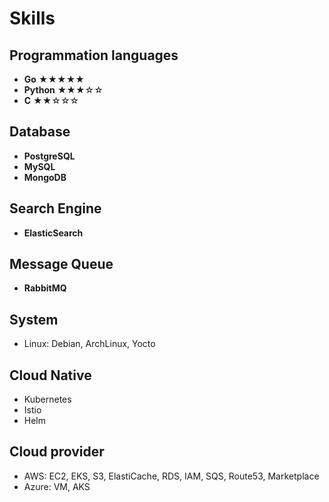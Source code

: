 # Skills

## Programmation languages

- **Go** ★★★★★
- **Python** ★★★☆☆
- **C** ★★☆☆☆

## Database

- **PostgreSQL**
- **MySQL**
- **MongoDB**

## Search Engine

- **ElasticSearch**

## Message Queue

- **RabbitMQ**

## System

- Linux: Debian, ArchLinux, Yocto

## Cloud Native

- Kubernetes
- Istio
- Helm

## Cloud provider

- AWS: EC2, EKS, S3, ElastiCache, RDS, IAM, SQS, Route53, Marketplace
- Azure: VM, AKS


